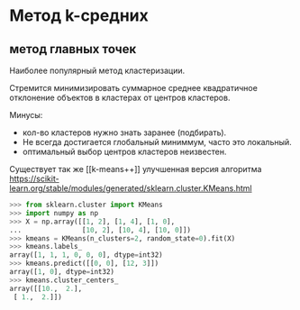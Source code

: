 # Метод k-средних
## метод главных точек
Наиболее популярный метод кластеризации.

Стремится минимизировать суммарное среднее квадратичное отклонение объектов в кластерах от центров кластеров.

Минусы: 
* кол-во кластеров нужно знать заранее (подбирать).
* Не всегда достигается глобальный миниммум, часто это локальный.
* оптимальный выбор центров кластеров неизвестен. 

Существует так же [[k-means++]] улучшенная версия алгоритма
https://scikit-learn.org/stable/modules/generated/sklearn.cluster.KMeans.html

```python
>>> from sklearn.cluster import KMeans
>>> import numpy as np
>>> X = np.array([[1, 2], [1, 4], [1, 0],
...               [10, 2], [10, 4], [10, 0]])
>>> kmeans = KMeans(n_clusters=2, random_state=0).fit(X)
>>> kmeans.labels_
array([1, 1, 1, 0, 0, 0], dtype=int32)
>>> kmeans.predict([[0, 0], [12, 3]])
array([1, 0], dtype=int32)
>>> kmeans.cluster_centers_
array([[10.,  2.],
 [ 1.,  2.]])
```
